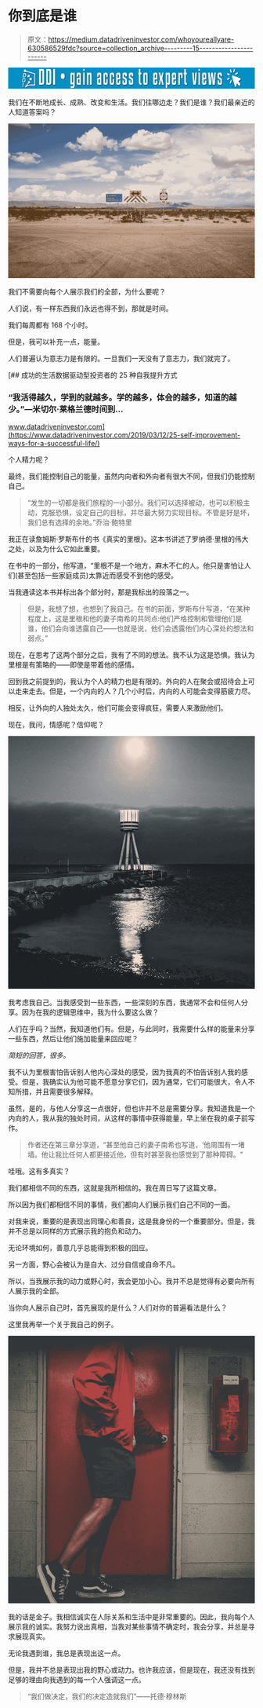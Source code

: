 # 你到底是谁

> 原文：<https://medium.datadriveninvestor.com/whoyoureallyare-630586529fdc?source=collection_archive---------15----------------------->

[![](img/b12b8a8ad768a023bac8944db09efd0a.png)](http://www.track.datadriveninvestor.com/1B9E)

我们在不断地成长、成熟、改变和生活。我们往哪边走？我们是谁？我们最亲近的人知道答案吗？

![](img/31e56bc404645566b6d4c30ae7fad9f1.png)

我们不需要向每个人展示我们的全部，为什么要呢？

人们说，有一样东西我们永远也得不到，那就是时间。

我们每周都有 168 个小时。

但是，我可以补充一点，能量。

人们普遍认为意志力是有限的。一旦我们一天没有了意志力，我们就完了。

[](https://www.datadriveninvestor.com/2019/03/12/25-self-improvement-ways-for-a-successful-life/) [## 成功的生活数据驱动型投资者的 25 种自我提升方式

### “我活得越久，学到的就越多。学的越多，体会的越多，知道的越少。”―米切尔·莱格兰德时间到…

www.datadriveninvestor.com](https://www.datadriveninvestor.com/2019/03/12/25-self-improvement-ways-for-a-successful-life/) 

个人精力呢？

最终，我们能控制自己的能量，虽然内向者和外向者有很大不同，但我们仍能控制自己。

> “发生的一切都是我们旅程的一小部分。我们可以选择被动，也可以积极主动，克服恐惧，设定自己的目标，并尽最大努力实现目标。不管是好是坏，我们总有选择的余地。”乔治·鲍特里

我正在读詹姆斯·罗斯布什的书《真实的里根》。这本书讲述了罗纳德·里根的伟大之处，以及为什么它如此重要。

在书中的一部分，他写道，“里根不是一个地方，麻木不仁的人。他只是害怕让人们(甚至包括一些家庭成员)太靠近而感受不到他的感受。

当我通读这本书并标出各个部分时，那是我标出的段落之一。

> 但是，我想了想，也想到了我自己。在书的前面，罗斯布什写道，“在某种程度上，这是里根和他的妻子南希的共同点:他们严格控制和管理他们是谁，他们会向谁透露自己——也就是说，他们会透露他们内心深处的想法和弱点。”

现在，在思考了这两个部分之后，我有了不同的想法。我不认为这是恐惧。我认为里根是有策略的——即使是带着他的感情。

回到我之前提到的，我认为个人的精力也是有限的。外向的人在聚会或招待会上可以走来走去。但是，一个内向的人？几个小时后，内向的人可能会变得筋疲力尽。

相反，让外向的人独处太久，他们可能会变得疯狂，需要人来激励他们。

现在，我问，情感呢？信仰呢？

![](img/8248e3a72cded90ad485666293ba213c.png)

我考虑我自己。当我感受到一些东西，一些深刻的东西，我通常不会和任何人分享。因为在我的逻辑思维中，我为什么要这么做？

人们在乎吗？当然，我知道他们有。但是，与此同时，我需要什么样的能量来分享一些东西，然后让他们施加能量来回应呢？

*简短的回答，很多。*

我不认为里根害怕告诉别人他内心深处的感受，因为我真的不怕告诉别人我的感受。但是，我确实认为他可能不愿意分享它们，因为通常，它们可能很大，令人不知所措，并且需要很多解释。

虽然，是的，与他人分享这一点很好，但也许并不总是需要分享。我知道我是一个内向的人，我从我的独处时间，从这样的事情中获得能量，早上坐在我的桌子前写作。

> 作者还在第三章分享道，“甚至他自己的妻子南希也写道，‘他周围有一堵墙。他让我比任何人都更接近他，但有时甚至我也感觉到了那种障碍。"

哇哦。这有多真实？

我们都相信不同的东西，这就是我所相信的。我在周日写了这篇文章。

所以因为我们都相信不同的事情，我们都向人们展示我们自己不同的一面。

对我来说，重要的是表现出同理心和善良，这是我身份的一个重要部分。但是，我并不总是以同样的方式展示我的抱负和动力。

无论环境如何，善意几乎总能得到积极的回应。

另一方面，野心会被认为是自大、过分自信或自命不凡。

所以，当我展示我的动力或野心时，我会更加小心。我并不总是觉得有必要向所有人展示我的全部。

当你向人展示自己时，首先展现的是什么？人们对你的普遍看法是什么？

这里我再举一个关于我自己的例子。

![](img/599d47bb4754e26812d6ebc0363882f8.png)

我的话是金子。我相信诚实在人际关系和生活中是非常重要的。因此，我向每个人展示我的诚实。我努力说出真相，当我对某些事情不确定时，我会分享，并总是寻求展现真实。

无论我遇到谁，我总是表现出这一点。

但是，我并不总是表现出我的野心或动力。也许我应该，但是现在，我还没有找到足够的理由向我遇到的每一个人强调这一点。

> “我们做决定，我们的决定造就我们”——托德·穆林斯